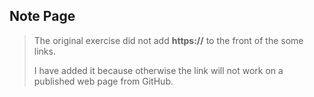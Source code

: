 ## Note Page

> The original exercise did not add **https://** to the front of the some links. 
>
>I have added it because otherwise the link will not work on a published web page from GitHub.
